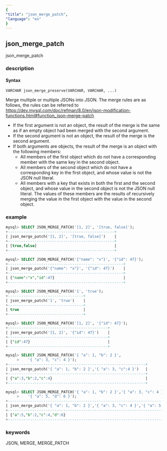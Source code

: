 ```yaml
---
{
"title": "json_merge_patch",
"language": "en"
}
---
```


<!-- 
Licensed to the Apache Software Foundation (ASF) under one
or more contributor license agreements.  See the NOTICE file
distributed with this work for additional information
regarding copyright ownership.  The ASF licenses this file
to you under the Apache License, Version 2.0 (the
"License"); you may not use this file except in compliance
with the License.  You may obtain a copy of the License at
  http://www.apache.org/licenses/LICENSE-2.0
Unless required by applicable law or agreed to in writing,
software distributed under the License is distributed on an
"AS IS" BASIS, WITHOUT WARRANTIES OR CONDITIONS OF ANY
KIND, either express or implied.  See the License for the
specific language governing permissions and limitations
under the License.
-->

## json_merge_patch

<version since="1.2.8">

json_merge_patch

</version>

### description
#### Syntax

`VARCHAR json_merge_preserve(VARCHAR, VARCHAR, ...)`

Merge multiple or multiple JSONs into JSON.
The merge rules are as follows, the rules can be referred to https://dev.mysql.com/doc/refman/8.0/en/json-modification-functions.html#function_json-merge-patch
- If the first argument is not an object, the result of the merge is the same as if an empty object had been merged with the second argument.
- If the second argument is not an object, the result of the merge is the second argument.
- If both arguments are objects, the result of the merge is an object with the following members:
    - All members of the first object which do not have a corresponding member with the same key in the second object.
    - All members of the second object which do not have a corresponding key in the first object, and whose value is not the JSON null literal.
    - All members with a key that exists in both the first and the second object, and whose value in the second object is not the JSON null literal. The values of these members are the results of recursively merging the value in the first object with the value in the second object.

### example

```sql
mysql> SELECT JSON_MERGE_PATCH('[1, 2]', '[true, false]');
+------------------------------------------------+
| json_merge_patch('[1, 2]', '[true, false]')    |
+------------------------------------------------+
| [true,false]                                   |
+------------------------------------------------+

mysql> SELECT JSON_MERGE_PATCH('{"name": "x"}', '{"id": 47}');
+----------------------------------------------------+
| json_merge_patch('{"name": "x"}', '{"id": 47}')    |
+----------------------------------------------------+
| {"name":"x","id":47}                               |
+----------------------------------------------------+

mysql> SELECT JSON_MERGE_PATCH('1', 'true');
+----------------------------------+
| json_merge_patch('1', 'true')    |
+----------------------------------+
| true                             |
+----------------------------------+

mysql> SELECT JSON_MERGE_PATCH('[1, 2]', '{"id": 47}');
+---------------------------------------------+
| json_merge_patch('[1, 2]', '{"id": 47}')    |
+---------------------------------------------+
| {"id":47}                                   |
+---------------------------------------------+

mysql> SELECT JSON_MERGE_PATCH('{ "a": 1, "b": 2 }',
     >    '{ "a": 3, "c": 4 }');
+--------------------------------------------------------------+
| json_merge_patch('{ "a": 1, "b": 2 }','{ "a": 3, "c":4 }')   |
+--------------------------------------------------------------+
| {"a":3,"b":2,"c":4}                                          |
+--------------------------------------------------------------+

mysql> SELECT JSON_MERGE_PATCH('{ "a": 1, "b": 2 }','{ "a": 3, "c": 4 }',
     >    '{ "a": 5, "d": 6 }');
+----------------------------------------------------------------------------------+
| json_merge_patch('{ "a": 1, "b": 2 }','{ "a": 3, "c": 4 }','{ "a": 5, "d": 6 }') |
+----------------------------------------------------------------------------------+
| {"a":5,"b":2,"c":4,"d":6}                                                        |
+----------------------------------------------------------------------------------+
```

### keywords
JSON, MERGE, MERGE_PATCH
